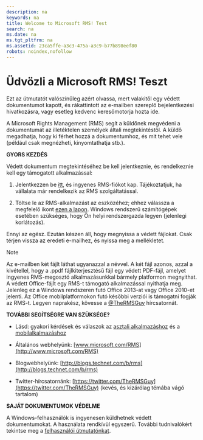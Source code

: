 ```yaml
---
description: na
keywords: na
title: Welcome to Microsoft RMS! Test
search: na
ms.date: na
ms.tgt_pltfrm: na
ms.assetid: 23ca5ffe-a3c3-475a-a3c9-b77b898eef80
robots: noindex,nofollow
---
```

# &#220;dv&#246;zli a Microsoft RMS! Teszt
Ezt az útmutatót valószínűleg azért olvassa, mert valakitől egy védett dokumentumot kapott, és rákattintott az e-mailben szereplő bejelentkezési hivatkozásra, vagy esetleg kedvenc keresőmotorja hozta ide.

A Microsoft Rights Management (RMS) segít a küldőnek megvédeni a dokumentumát az illetéktelen személyek általi megtekintéstől. A küldő megadhatja, hogy ki férhet hozzá a dokumentumhoz, és mit tehet vele (például csak megnézheti, kinyomtathatja stb.).

**GYORS KEZDÉS**

Védett dokumentum megtekintéséhez be kell jelentkeznie, és rendelkeznie kell egy támogatott alkalmazással:

1.  Jelentkezzen be [itt](https://portal.aadrm.com/), és ingyenes RMS-fiókot kap. Tájékoztatjuk, ha vállalata már rendelkezik az RMS szolgáltatással.

2.  Töltse le az RMS-alkalmazást az eszközéhez; ehhez válassza a megfelelő ikont [ezen a lapon](http://portal.aadrm.com/home/download). Windows rendszerű számítógépek esetében szükséges, hogy Ön helyi rendszergazda legyen (jelenlegi korlátozás).

Ennyi az egész. Ezután készen áll, hogy megnyissa a védett fájlokat. Csak térjen vissza az eredeti e-mailhez, és nyissa meg a mellékletet.

> [!NOTE]
> Az e-mailben két fájlt láthat ugyanazzal a névvel. A két fájl azonos, azzal a kivétellel, hogy a .ppdf fájlkiterjesztésű fájl egy védett PDF-fájl, amelyet ingyenes RMS-megosztó alkalmazásunkkal bármely platformon megnyithat. A védett Office-fájlt egy RMS-t támogató alkalmazással nyithatja meg. Jelenleg ez a Windows rendszeren futó Office 2013-at vagy Office 2010-et jelenti. Az Office mobilplatformokon futó későbbi verziói is támogatni fogják az RMS-t. Legyen naprakész, kövesse a [@TheRMSGuy](https://twitter.com/TheRMSGuy) hírcsatornát.

**TOVÁBBI SEGÍTSÉGRE VAN SZÜKSÉGE?**

-   Lásd: gyakori kérdések és válaszok az [asztali alkalmazáshoz](http://technet.microsoft.com/en-us/dn467883) és a [mobilalkalmazáshoz](http://technet.microsoft.com/en-us/dn451248)

-   Általános webhelyünk: [www.microsoft.com/RMS](http://www.microsoft.com/RMS)

-   Blogwebhelyünk: [http://blogs.technet.com/b/rms](http://blogs.technet.com/b/rms)

-   Twitter-hírcsatornánk: [https://twitter.com/TheRMSGuy](https://twitter.com/TheRMSGuy) (kevés, és kizárólag témába vágó tartalom)

**SAJÁT DOKUMENTUMOK VÉDELME**

A Windows-felhasználók is ingyenesen küldhetnek védett dokumentumokat. A használata rendkívül egyszerű. További tudnivalókért tekintse meg a [felhasználói útmutatónkat](http://technet.microsoft.com/library/dn574735%28v=ws.10%29.aspx).


